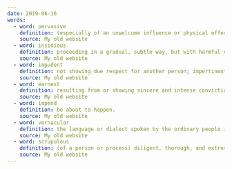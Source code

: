 ```yaml
---
date: 2019-06-16
words:
  - word: pervasive
    definition: (especially of an unwelcome influence or physical effect) spreading widely throughout an area or a group of people.
    source: My old website
  - word: insidious
    definition: proceeding in a gradual, subtle way, but with harmful effects.
    source: My old website
  - word: impudent
    definition: not showing due respect for another person; impertinent.
    source: My old website
  - word: earnest
    definition: resulting from or showing sincere and intense conviction.
    source: My old website
  - word: impend
    definition: be about to happen.
    source: My old website
  - word: vernacular
    definition: the language or dialect spoken by the ordinary people in a particular country or region.
    source: My old website
  - word: scrupulous
    definition: (of a person or process) diligent, thorough, and extremely attentive to details.
    source: My old website
---
```

